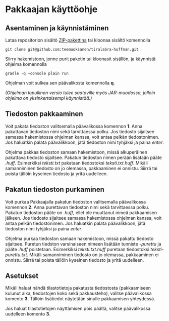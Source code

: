 # Pakkaajan käyttöohje

## Asentaminen ja käynnistäminen

Lataa repositorion sisältö [ZIP-pakettina](https://github.com/teemuoksanen/tiralabra-huffman/archive/main.zip) tai kloonaa sisältö komennolla

`git clone git@github.com:teemuoksanen/tiralabra-huffman.git`

Siirry hakemistoon, jonne purit paketin tai kloonasit sisällön, ja käynnistä ohjelma komennolla

`gradle -q –console plain run`

Ohjelman voit sulkea sen päävalikosta komennolla __q__. 

*(Ohjelman lopullinen versio tulee saataville myös JAR-muodossa, jolloin ohjelma on yksinkertaisempi käynnistää.)*

## Tiedoston pakkaaminen

Voit pakata tiedoston valitsemalla päävalikossa komennon __1__. Anna pakattavan tiedoston nimi sekä tarvittaessa polku. Jos tiedosto sijaitsee samassa hakemistossa ohjelman kanssa, voit antaa pelkän tiedostonimen. Jos haluatkin palata päävalikkoon, jätä tiedoston nimi tyhjäksi ja paina *enter*.

Ohjelma pakkaa tiedoston samaan hakemistoon, missä alkuperäinen pakattava tiedosto sijaitsee. Pakatun tiedoston nimen perään lisätään pääte *.huff*. Esimerkiksi *teksti.txt* pakataan tiedostoksi *teksti.txt.huff*. Mikäli samanniminen tiedosto on jo olemassa, pakkaaminen ei onnistu. Siirrä tai poista tällöin kyseinen tiedosto ja yritä uudelleen.

## Pakatun tiedoston purkaminen ##

Voit purkaa Pakkaajalla pakatun tiedoston valitsemalla päävalikossa komennon __2__. Anna purettavan tiedoston nimi sekä tarvittaessa polku. Pakatun tiedoston pääte on *.huff*, ellet ole muuttanut nimeä pakkaamisen jälkeen. Jos tiedosto sijaitsee samassa hakemistossa ohjelman kanssa, voit antaa pelkän tiedostonimen. Jos haluatkin palata päävalikkoon, jätä tiedoston nimi tyhjäksi ja paina *enter*.

Ohjelma purkaa tiedoston samaan hakemistoon, missä pakattu tiedosto sijaitsee. Puretun tiedston varsinaiseen nimeen lisätään tunniste *-purettu* ja pääte *.huff* poistetaan. Esimerkiksi *teksti.txt.huff* puretaan tiedostoksi *teksti-purettu.txt*. Mikäli samanniminen tiedosto on jo olemassa, pakkaaminen ei onnistu. Siirrä tai poista tällöin kyseinen tiedosto ja yritä uudelleen.

## Asetukset ##

Mikäli haluat nähdä tilastotietoja pakatusta tiedostosta (pakkaamiseen kulunut aika, tiedostojen koko sekä pakkausteho), valitse päävalikossa komento __3__. Tällöin lisätiedot näytetään sinulle pakkaamisen yhteydessä.

Jos haluat tilastotietojen näyttämisen pois päältä, valitse päävalikossa uudelleen komento __3__.
